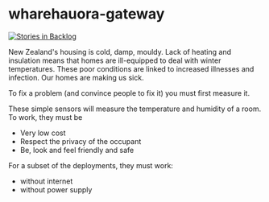 # wharehauora-gateway

[![Stories in Backlog](https://badge.waffle.io/WhareHauora/wharehauora-wifi-gateway.png?label=backlog&title=Backlog)](http://waffle.io/WhareHauora/wharehauora-wifi-gateway)


New Zealand's housing is cold, damp, mouldy. Lack of heating and insulation means that homes are ill-equipped to deal with winter temperatures. These poor conditions are linked to increased illnesses and infection. Our homes are making us sick. 

To fix a problem (and convince people to fix it) you must first measure it. 

These simple sensors will measure the temperature and humidity of a room. To work, they must be
* Very low cost 
* Respect the privacy of the occupant 
* Be, look and feel friendly and safe 

For a subset of the deployments, they must work: 
* without internet 
* without power supply 

